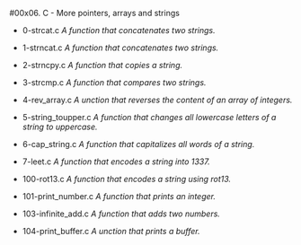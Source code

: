 #00x06. C - More pointers, arrays and strings

- 0-strcat.c  *A function that concatenates two strings.*

- 1-strncat.c *A function that concatenates two strings.*

- 2-strncpy.c  *A function that copies a string.*

- 3-strcmp.c *A function that compares two strings.*

- 4-rev_array.c *A unction that reverses the content of an array of integers.*

- 5-string_toupper.c *A function that changes all lowercase letters of a string to uppercase.*

- 6-cap_string.c  *A function that capitalizes all words of a string.*

- 7-leet.c  *A function that encodes a string into 1337.*

- 100-rot13.c *A function that encodes a string using rot13.*

- 101-print_number.c *A function that prints an integer.*

- 103-infinite_add.c *A function that adds two numbers.*

- 104-print_buffer.c *A unction that prints a buffer.*
